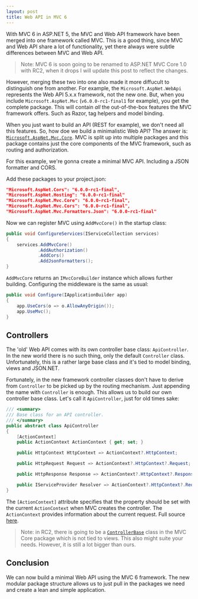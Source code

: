 ```yaml
---
layout: post
title: Web API in MVC 6
---
```


With MVC 6 in ASP.NET 5, the MVC and Web API framework have been merged into one framework called MVC. This is a good thing, since MVC and Web API share a lot of functionality, yet there always were subtle differences between MVC and Web API.

> Note: MVC 6 is soon going to be renamed to ASP.NET MVC Core 1.0 with RC2, when it drops I will update this post to reflect the changes.

However, merging these two into one also made it more diffucult to distinguish one from another. For example, the `Microsoft.AspNet.WebApi` represents the Web API 5.x.x framework, not the new one. But, when you include `Microsoft.AspNet.Mvc` (`v6.0.0-rc1-final1` for example), you get the complete package. This will contain _all_ the out-of-the-box features the MVC framework offers. Such as Razor, tag helpers and model binding.

When you just want to build an API (REST for example), we don't need all this features. So, how doe we build a minimalistic Web API? The answer is: [`Microsoft.AspNet.Mvc.Core`](https://www.nuget.org/packages/Microsoft.AspNet.Mvc.Core). MVC is split up into multiple packages and this package contains just the core components of the MVC framework, such as routing and authorization.

For this example, we're gonna create a minimal MVC API. Including a JSON formatter and CORS.

Add these packages to your project.json:

```json
"Microsoft.AspNet.Cors": "6.0.0-rc1-final",
"Microsoft.AspNet.Hosting": "6.0.0-rc1-final"
"Microsoft.AspNet.Mvc.Core": "6.0.0-rc1-final",
"Microsoft.AspNet.Mvc.Cors": "6.0.0-rc1-final",
"Microsoft.AspNet.Mvc.Formatters.Json": "6.0.0-rc1-final"
```

Now we can register MVC using `AddMvcCore()` in the startup class:

```csharp
public void ConfigureServices(IServiceCollection services)
{
    services.AddMvcCore()
            .AddAuthorization()
            .AddCors()
            .AddJsonFormatters();
}
```

`AddMvcCore` returns an `IMvcCoreBuilder` instance which allows further building. Configuring the middleware is the same as usual:

```csharp
public void Configure(IApplicationBuilder app)
{
    app.UseCors(o => o.AllowAnyOrigin());
    app.UseMvc();
}
```

## Controllers
The 'old' Web API comes with its own controller base class: `ApiController`. In the new world there is no such thing, only the default `Controller` class. Unfortunately, this is a rather large base class and it's tied to model binding, views and JSON.NET.

Fortunately, in the new framework controller classes don't have to derive from `Controller` to be picked up by the routing mechanism. Just appending the name with `Controller` is enough. This allows us to build our own controller base class. Let's call it `ApiController`, just for old times sake:

```csharp
/// <summary>
/// Base class for an API controller.
/// </summary>
public abstract class ApiController
{
    [ActionContext]
    public ActionContext ActionContext { get; set; }

    public HttpContext HttpContext => ActionContext?.HttpContext;

    public HttpRequest Request => ActionContext?.HttpContext?.Request;

    public HttpResponse Response => ActionContext?.HttpContext?.Response;

    public IServiceProvider Resolver => ActionContext?.HttpContext?.RequestServices;
}
```

The `[ActionContext]` attribute specifies that the property should be set with the current `ActionContext` when MVC creates the controller. The `ActionContext` provides information about the current request. Full source [here](https://github.com/henkmollema/henkmollema.github.io/tree/master/samples/WebApi/ApiController.cs).

> Note: in RC2, there is going to be a [`ControllerBase`](https://github.com/aspnet/Mvc/tree/6.0.0-rc1/src/Microsoft.AspNetCore.Mvc.Core/ControllerBase.cs) class in the MVC Core package which is not tied to views. This also might suite your needs. However, it is still a lot bigger than ours.

## Conclusion
We can now build a minimal Web API using the MVC 6 framework. The new modular package structure allows us to just pull in the packages we need and create a lean and simple application.